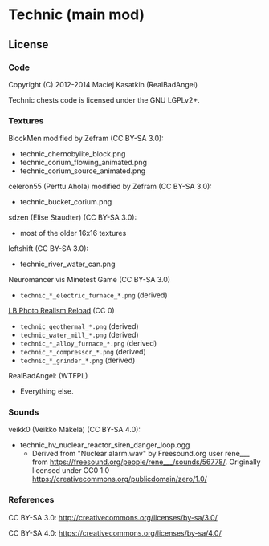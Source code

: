 # Technic (main mod)


## License

### Code

Copyright (C) 2012-2014 Maciej Kasatkin (RealBadAngel)

Technic chests code is licensed under the GNU LGPLv2+.


### Textures

BlockMen modified by Zefram (CC BY-SA 3.0):
  * technic_chernobylite_block.png
  * technic_corium_flowing_animated.png
  * technic_corium_source_animated.png

celeron55 (Perttu Ahola) modified by Zefram (CC BY-SA 3.0):
  * technic_bucket_corium.png

sdzen (Elise Staudter) (CC BY-SA 3.0):
  * most of the older 16x16 textures

leftshift (CC BY-SA 3.0):
  * technic_river_water_can.png

Neuromancer vis Minetest Game (CC BY-SA 3.0)
 * `technic_*_electric_furnace_*.png` (derived)

[LB Photo Realism Reload](https://www.curseforge.com/minecraft/texture-packs/lb-photo-realism-reload) (CC 0)
 * `technic_geothermal_*.png` (derived)
 * `technic_water_mill_*.png` (derived)
 * `technic_*_alloy_furnace_*.png` (derived)
 * `technic_*_compressor_*.png` (derived)
 * `technic_*_grinder_*.png` (derived)

RealBadAngel: (WTFPL)
  * Everything else.


### Sounds

veikk0 (Veikko Mäkelä) (CC BY-SA 4.0):
  * technic_hv_nuclear_reactor_siren_danger_loop.ogg
    * Derived from "Nuclear alarm.wav" by Freesound.org user rene___ from <https://freesound.org/people/rene___/sounds/56778/>. Originally licensed under CC0 1.0 <https://creativecommons.org/publicdomain/zero/1.0/>


### References

CC BY-SA 3.0: http://creativecommons.org/licenses/by-sa/3.0/

CC BY-SA 4.0: https://creativecommons.org/licenses/by-sa/4.0/
